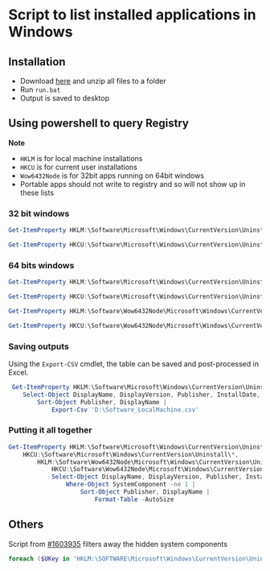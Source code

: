 # Script to list installed applications in Windows
## Installation
- Download [here](https://github.com/lokkelvin2/sysadmin/archive/refs/tags/v1.zip) and unzip all files to a folder
- Run `run.bat`
- Output is saved to desktop

## Using powershell to query Registry
**Note** 
- `HKLM` is for local machine installations
- `HKCU` is for current user installations
- `Wow6432Node` is for 32bit apps running on 64bit windows
- Portable apps should not write to registry and so will not show up in these lists

### 32 bit windows
```powershell
Get-ItemProperty HKLM:\Software\Microsoft\Windows\CurrentVersion\Uninstall\* | Select-Object DisplayName, DisplayVersion, Publisher, InstallDate, SystemComponent  | Sort-Object Publisher, DisplayName | Format-Table -AutoSize

Get-ItemProperty HKCU:\Software\Microsoft\Windows\CurrentVersion\Uninstall\* | Select-Object DisplayName, DisplayVersion, Publisher, InstallDate, SystemComponent  | Sort-Object Publisher, DisplayName | Format-Table -AutoSize
```

### 64 bits windows
```powershell
Get-ItemProperty HKLM:\Software\Microsoft\Windows\CurrentVersion\Uninstall\* | Select-Object DisplayName, DisplayVersion, Publisher, InstallDate, SystemComponent  | Sort-Object Publisher, DisplayName | Format-Table -AutoSize

Get-ItemProperty HKCU:\Software\Microsoft\Windows\CurrentVersion\Uninstall\* | Select-Object DisplayName, DisplayVersion, Publisher, InstallDate, SystemComponent  | Sort-Object Publisher, DisplayName | Format-Table -AutoSize

Get-ItemProperty HKLM:\Software\Wow6432Node\Microsoft\Windows\CurrentVersion\Uninstall\* | Select-Object DisplayName, DisplayVersion, Publisher, InstallDate, SystemComponent  | Sort-Object Publisher, DisplayName | Format-Table -AutoSize

Get-ItemProperty HKCU:\Software\Wow6432Node\Microsoft\Windows\CurrentVersion\Uninstall\* | Select-Object DisplayName, DisplayVersion, Publisher, InstallDate, SystemComponent  | Sort-Object Publisher, DisplayName | Format-Table -AutoSize
```
### Saving outputs
Using the `Export-CSV` cmdlet, the table can be saved and post-processed in Excel.
``` powershell
 Get-ItemProperty HKLM:\Software\Microsoft\Windows\CurrentVersion\Uninstall\* | 
    Select-Object DisplayName, DisplayVersion, Publisher, InstallDate, SystemComponent  | 
        Sort-Object Publisher, DisplayName | 
            Export-Csv 'D:\Software_LocalMachine.csv'
```

### Putting it all together
```powershell
Get-ItemProperty HKLM:\Software\Microsoft\Windows\CurrentVersion\Uninstall\*,
    HKCU:\Software\Microsoft\Windows\CurrentVersion\Uninstall\*,
        HKLM:\Software\Wow6432Node\Microsoft\Windows\CurrentVersion\Uninstall\*,
            HKCU:\Software\Wow6432Node\Microsoft\Windows\CurrentVersion\Uninstall\* | 
            Select-Object DisplayName, DisplayVersion, Publisher, InstallDate, SystemComponent  | 
                Where-Object SystemComponent -ne 1 |
                    Sort-Object Publisher, DisplayName | 
                        Format-Table -AutoSize
```

## Others
Script from
[#1603935](https://superuser.com/a/1603935) filters away the hidden system components
```powershell
foreach ($UKey in 'HKLM:\SOFTWARE\Microsoft\Windows\CurrentVersion\Uninstall\*','HKLM:\SOFTWARE\Wow6432node\Microsoft\Windows\CurrentVersion\Uninstall\*','HKCU:\SOFTWARE\Microsoft\Windows\CurrentVersion\Uninstall\*','HKCU:\SOFTWARE\Wow6432node\Microsoft\Windows\CurrentVersion\Uninstall\*'){foreach ($Product in (Get-ItemProperty $UKey -ErrorAction SilentlyContinue)){if($Product.DisplayName -and $Product.SystemComponent -ne 1){$Product.DisplayName}}}
```
